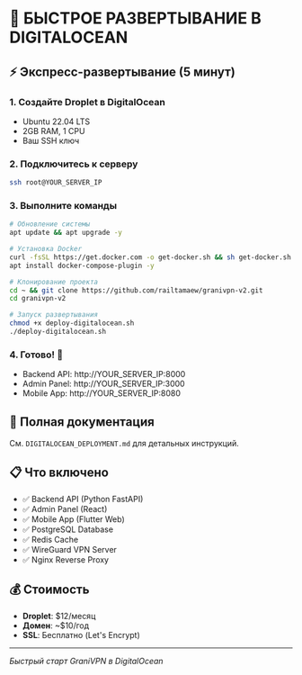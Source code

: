 # 🚀 БЫСТРОЕ РАЗВЕРТЫВАНИЕ В DIGITALOCEAN

## ⚡ Экспресс-развертывание (5 минут)

### 1. Создайте Droplet в DigitalOcean
- Ubuntu 22.04 LTS
- 2GB RAM, 1 CPU
- Ваш SSH ключ

### 2. Подключитесь к серверу
```bash
ssh root@YOUR_SERVER_IP
```

### 3. Выполните команды
```bash
# Обновление системы
apt update && apt upgrade -y

# Установка Docker
curl -fsSL https://get.docker.com -o get-docker.sh && sh get-docker.sh
apt install docker-compose-plugin -y

# Клонирование проекта
cd ~ && git clone https://github.com/railtamaew/granivpn-v2.git
cd granivpn-v2

# Запуск развертывания
chmod +x deploy-digitalocean.sh
./deploy-digitalocean.sh
```

### 4. Готово! 🎉
- Backend API: http://YOUR_SERVER_IP:8000
- Admin Panel: http://YOUR_SERVER_IP:3000
- Mobile App: http://YOUR_SERVER_IP:8080

## 🔗 Полная документация
См. `DIGITALOCEAN_DEPLOYMENT.md` для детальных инструкций.

## 📋 Что включено
- ✅ Backend API (Python FastAPI)
- ✅ Admin Panel (React)
- ✅ Mobile App (Flutter Web)
- ✅ PostgreSQL Database
- ✅ Redis Cache
- ✅ WireGuard VPN Server
- ✅ Nginx Reverse Proxy

## 💰 Стоимость
- **Droplet**: $12/месяц
- **Домен**: ~$10/год
- **SSL**: Бесплатно (Let's Encrypt)

---
*Быстрый старт GraniVPN в DigitalOcean*
